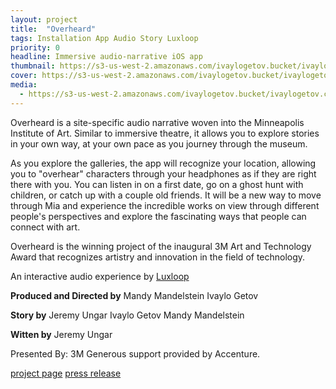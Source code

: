 ```yaml
---
layout: project
title:  "Overheard"
tags: Installation App Audio Story Luxloop
priority: 0
headline: Immersive audio-narrative iOS app
thumbnail: https://s3-us-west-2.amazonaws.com/ivaylogetov.bucket/ivaylogetov.com/projects/overheard/oh.jpg
cover: https://s3-us-west-2.amazonaws.com/ivaylogetov.bucket/ivaylogetov.com/projects/overheard/app_inhand.jpg
media:
  - https://s3-us-west-2.amazonaws.com/ivaylogetov.bucket/ivaylogetov.com/projects/overheard/oh.jpg
---
```

Overheard is a site-specific audio narrative woven into the Minneapolis Institute of Art. Similar to immersive theatre, it allows you to explore stories in your own way, at your own pace as you journey through the museum.

As you explore the galleries, the app will recognize your location, allowing you to "overhear" characters through your headphones as if they are right there with you. You can listen in on a first date, go on a ghost hunt with children, or catch up with a couple old friends. It will be a new way to move through Mia and experience the incredible works on view through different people's perspectives and explore the fascinating ways that people can connect with art.

Overheard is the winning project of the inaugural 3M Art and Technology Award that recognizes artistry and innovation in the field of technology.

An interactive audio experience by [Luxloop](http://luxloop.com)

**Produced and Directed by**
Mandy Mandelstein
Ivaylo Getov

**Story by**
Jeremy Ungar
Ivaylo Getov
Mandy Mandelstein

**Witten by**
Jeremy Ungar

Presented By: 3M
Generous support provided by Accenture.

[project page](http://overheard.luxloop.com)
[press release](http://new.artsmia.org/press/mmia-unveils-innovative-new-digital-initiatives-to-personalize-visitor-experience/)

